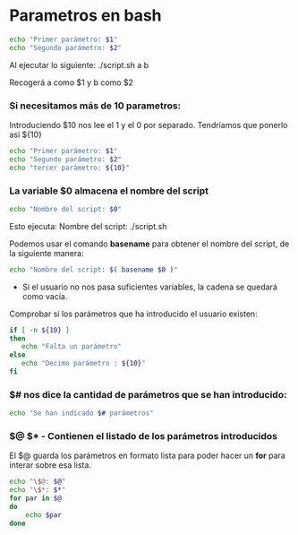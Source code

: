 # Parametros en bash
```bash
echo "Primer parámetro: $1"
echo "Segundo parámetro: $2"

```
Al ejecutar lo siguiente:
./script.sh a b 

Recogerá a como $1 y b como $2

### Si necesitamos más de 10 parametros:
Introduciendo $10 nos lee el 1 y el 0 por separado.
Tendríamos que ponerlo así ${10}
 ```bash
echo "Primer parámetro: $1"
echo "Segundo parámetro: $2"
echo "tercer parámetro: ${10}"
```
 
### La variable $0 almacena el nombre del script
 ```bash
echo "Nombre del script: $0"
```
 Esto ejecuta: Nombre del script: ./script.sh


Podemos usar el comando **basename** para obtener el nombre del script, de la siguiente manera:
 ```bash
echo "Nombre del script: $( basename $0 )"
```

- Si el usuario no nos pasa suficientes variables, la cadena se quedará como vacía.

Comprobar si los parámetros que ha introducido el usuario existen:
 ```bash
if [ -n ${10} ]
then
    echo "Falta un parámetro"
else
    echo "Decimo parámetro : ${10}"
fi
```
 
 ### $# nos dice la cantidad de parámetros que se han introducido:

```bash
echo "Se han indicado $# parámetros"
```

### $@ $* - Contienen el listado de los parámetros introducidos

El $@ guarda los parámetros en formato lista para poder hacer un **for** para interar sobre esa lista.
```bash
echo "\$@: $@"
echo "\$*: $*"
for par in $@
do
    echo $par
done
```
 

 ```bash

```
 